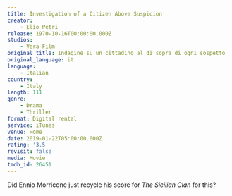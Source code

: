 ```yaml
---
title: Investigation of a Citizen Above Suspicion
creator:
    - Elio Petri
release: 1970-10-16T00:00:00.000Z
studios:
    - Vera Film
original_title: Indagine su un cittadino al di sopra di ogni sospetto
original_language: it
language:
    - Italian
country:
    - Italy
length: 111
genre:
    - Drama
    - Thriller
format: Digital rental
service: iTunes
venue: Home
date: 2019-01-22T05:00:00.000Z
rating: '3.5'
revisit: false
media: Movie
tmdb_id: 26451
---
```


Did Ennio Morricone just recycle his score for <i>The Sicilian Clan</i> for this?
